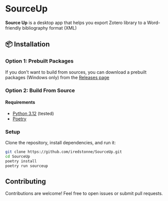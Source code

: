 # SourceUp
**Source Up** is a desktop app that helps you export Zotero library to a Word-friendly bibliography format (XML)

## 📦 Installation
### Option 1: Prebuilt Packages
If you don't want to build from sources, you can download a prebuilt packages (Windows only) from the [Releases page](https://github.com/iredstonne/SourceUp/releases)

### Option 2: Build From Source
#### Requirements
- [Python 3.12](https://www.python.org/downloads/release/python-3120) (tested)
- [Poetry](https://python-poetry.org)

### Setup
Clone the repository, install dependencies, and run it:

```bash
git clone https://github.com/iredstonne/SourceUp.git
cd SourceUp
poetry install
poetry run sourceup
```

## Contributing
Contributions are welcome! Feel free to open issues or submit pull requests.
